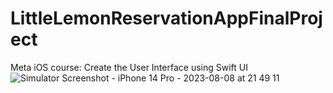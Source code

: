 # LittleLemonReservationAppFinalProject
Meta iOS course: Create the User Interface using Swift UI
![Simulator Screenshot - iPhone 14 Pro - 2023-08-08 at 21 49 11](https://github.com/AlexTran0899/LittleLemonReservationAppFinalProject/assets/76791231/fd7ac3f6-8355-4ff0-b89a-f4aa1e6c82b4)
